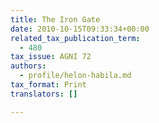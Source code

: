 ```yaml
---
title: The Iron Gate
date: 2010-10-15T09:33:34+00:00
related_tax_publication_term:
  - 480
tax_issue: AGNI 72
authors:
  - profile/helon-habila.md
tax_format: Print
translators: []

---
```

